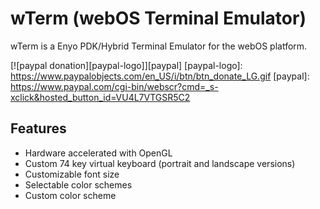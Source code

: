 wTerm (webOS Terminal Emulator)
===============================

wTerm is a Enyo PDK/Hybrid Terminal Emulator for the webOS platform.

[![paypal donation][paypal-logo]][paypal]
[paypal-logo]: https://www.paypalobjects.com/en_US/i/btn/btn_donate_LG.gif
[paypal]: https://www.paypal.com/cgi-bin/webscr?cmd=_s-xclick&hosted_button_id=VU4L7VTGSR5C2


Features
--------

* Hardware accelerated with OpenGL
* Custom 74 key virtual keyboard (portrait and landscape versions)
* Customizable font size
* Selectable color schemes
* Custom color scheme